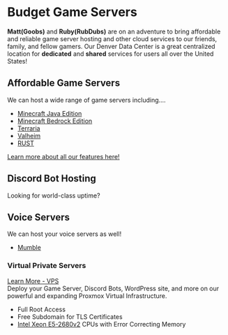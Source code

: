# Budget Game Servers
**Matt(Goobs)** and **Ruby(RubDubs)** are on an adventure to bring affordable and reliable game server hosting and other cloud services to our friends, family, and fellow gamers. Our Denver Data Center is a great centralized location for **dedicated** and **shared** services for users all over the United States! 

## Affordable Game Servers
We can host a wide range of game servers including....
- [Minecraft Java Edition](https://grhost.net/pages/games/minecraft-plans/)
- [Minecraft Bedrock Edition](https://grhost.net/pages/games/minecraft-plans/)
- [Terraria](https://grhost.net/pages/games/terraria-plans/)
- [Valheim](https://grhost.net/pages/games/valheim-plans/)
- [RUST](https://grhost.net/pages/games/rust-plans/)

[Learn more about all our features here!](https://grhost.net/pages/features/)

## Discord Bot Hosting
Looking for world-class uptime? 

## Voice Servers
We can host your voice servers as well!
- [Mumble](https://www.mumble.info/)

### Virtual Private Servers
[Learn More - VPS](https://grhost.net/pages/services/vps-plans)   
Deploy your Game Server, Discord Bots, WordPress site, and more on our powerful and expanding Proxmox Virtual Infrastructure.  
- Full Root Access
- Free Subdomain for TLS Certificates
- [Intel Xeon E5-2680v2](https://ark.intel.com/content/www/us/en/ark/products/75277/intel-xeon-processor-e52680-v2-25m-cache-2-80-ghz.html) CPUs with Error Correcting Memory
